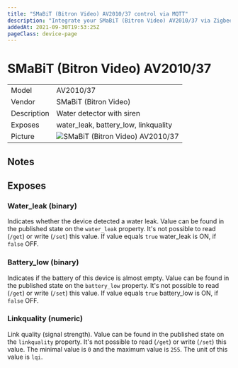 ```yaml
---
title: "SMaBiT (Bitron Video) AV2010/37 control via MQTT"
description: "Integrate your SMaBiT (Bitron Video) AV2010/37 via Zigbee2MQTT with whatever smart home infrastructure you are using without the vendors bridge or gateway."
addedAt: 2021-09-30T19:53:25Z
pageClass: device-page
---
```


<!-- !!!! -->
<!-- ATTENTION: This file is auto-generated through docgen! -->
<!-- You can only edit the "## Notes"-Section till next h1 (#) or h2 heading (##). -->
<!-- Do NOT use h1 or h2 heading within "## Notes"-Section. -->
<!-- !!!! -->

# SMaBiT (Bitron Video) AV2010/37

|     |     |
|-----|-----|
| Model | AV2010/37  |
| Vendor  | SMaBiT (Bitron Video)  |
| Description | Water detector with siren |
| Exposes | water_leak, battery_low, linkquality |
| Picture | ![SMaBiT (Bitron Video) AV2010/37](https://www.zigbee2mqtt.io/images/devices/AV2010-37.jpg) |


<!-- Notes BEGIN: You can edit here. Add "## Notes" headline if not already present. -->
## Notes

<!-- Notes END: Do not edit below this line -->


## Exposes

### Water_leak (binary)
Indicates whether the device detected a water leak.
Value can be found in the published state on the `water_leak` property.
It's not possible to read (`/get`) or write (`/set`) this value.
If value equals `true` water_leak is ON, if `false` OFF.

### Battery_low (binary)
Indicates if the battery of this device is almost empty.
Value can be found in the published state on the `battery_low` property.
It's not possible to read (`/get`) or write (`/set`) this value.
If value equals `true` battery_low is ON, if `false` OFF.

### Linkquality (numeric)
Link quality (signal strength).
Value can be found in the published state on the `linkquality` property.
It's not possible to read (`/get`) or write (`/set`) this value.
The minimal value is `0` and the maximum value is `255`.
The unit of this value is `lqi`.

